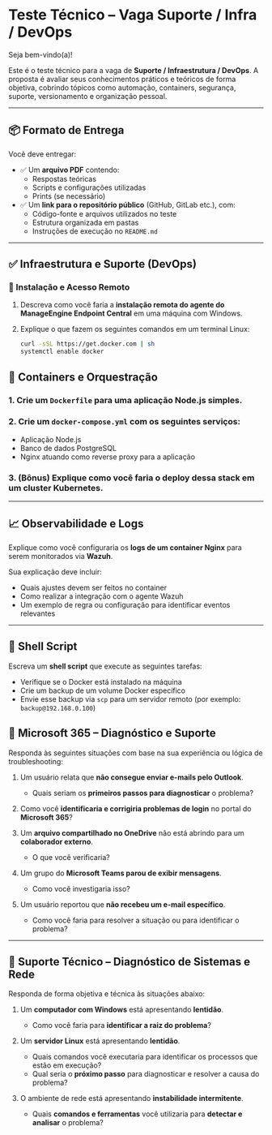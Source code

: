# Teste Técnico – Vaga Suporte / Infra / DevOps

Seja bem-vindo(a)!

Este é o teste técnico para a vaga de **Suporte / Infraestrutura / DevOps**. A proposta é avaliar seus conhecimentos práticos e teóricos de forma objetiva, cobrindo tópicos como automação, containers, segurança, suporte, versionamento e organização pessoal.

---

## 📦 Formato de Entrega

Você deve entregar:

- ✅ Um **arquivo PDF** contendo:
  - Respostas teóricas
  - Scripts e configurações utilizadas
  - Prints (se necessário)
- ✅ Um **link para o repositório público** (GitHub, GitLab etc.), com:
  - Código-fonte e arquivos utilizados no teste
  - Estrutura organizada em pastas
  - Instruções de execução no `README.md`

---

## ✅ Infraestrutura e Suporte (DevOps)

### 🔧 Instalação e Acesso Remoto

1. Descreva como você faria a **instalação remota do agente do ManageEngine Endpoint Central** em uma máquina com Windows.

2. Explique o que fazem os seguintes comandos em um terminal Linux:

   ```bash
   curl -sSL https://get.docker.com | sh
   systemctl enable docker

## 🐳 Containers e Orquestração

### 1. Crie um `Dockerfile` para uma aplicação Node.js simples.

### 2. Crie um `docker-compose.yml` com os seguintes serviços:

- Aplicação Node.js
- Banco de dados PostgreSQL
- Nginx atuando como reverse proxy para a aplicação

### 3. (Bônus) Explique como você faria o deploy dessa stack em um cluster Kubernetes.

---

## 📈 Observabilidade e Logs

Explique como você configuraria os **logs de um container Nginx** para serem monitorados via **Wazuh**.

Sua explicação deve incluir:

- Quais ajustes devem ser feitos no container
- Como realizar a integração com o agente Wazuh
- Um exemplo de regra ou configuração para identificar eventos relevantes

---

## 🐚 Shell Script

Escreva um **shell script** que execute as seguintes tarefas:

- Verifique se o Docker está instalado na máquina
- Crie um backup de um volume Docker específico
- Envie esse backup via `scp` para um servidor remoto (por exemplo: `backup@192.168.0.100`)


## 💼 Microsoft 365 – Diagnóstico e Suporte

Responda às seguintes situações com base na sua experiência ou lógica de troubleshooting:

1. Um usuário relata que **não consegue enviar e-mails pelo Outlook**.  
   - Quais seriam os **primeiros passos para diagnosticar** o problema?

2. Como você **identificaria e corrigiria problemas de login** no portal do **Microsoft 365**?

3. Um **arquivo compartilhado no OneDrive** não está abrindo para um **colaborador externo**.  
   - O que você verificaria?

4. Um grupo do **Microsoft Teams parou de exibir mensagens**.  
   - Como você investigaria isso?

5. Um usuário reportou que **não recebeu um e-mail específico**.  
   - Como você faria para resolver a situação ou para identificar o problema?

---

## 🧩 Suporte Técnico – Diagnóstico de Sistemas e Rede

Responda de forma objetiva e técnica às situações abaixo:

1. Um **computador com Windows** está apresentando **lentidão**.  
   - Como você faria para **identificar a raiz do problema**?

2. Um **servidor Linux** está apresentando **lentidão**.  
   - Quais comandos você executaria para identificar os processos que estão em execução?  
   - Qual seria o **próximo passo** para diagnosticar e resolver a causa do problema?

3. O ambiente de rede está apresentando **instabilidade intermitente**.  
   - Quais **comandos e ferramentas** você utilizaria para **detectar e analisar** o problema?
